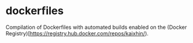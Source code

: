 dockerfiles
===========

Compilation of Dockerfiles with automated builds enabled on the (Docker Registry)[https://registry.hub.docker.com/repos/kaixhin/).
